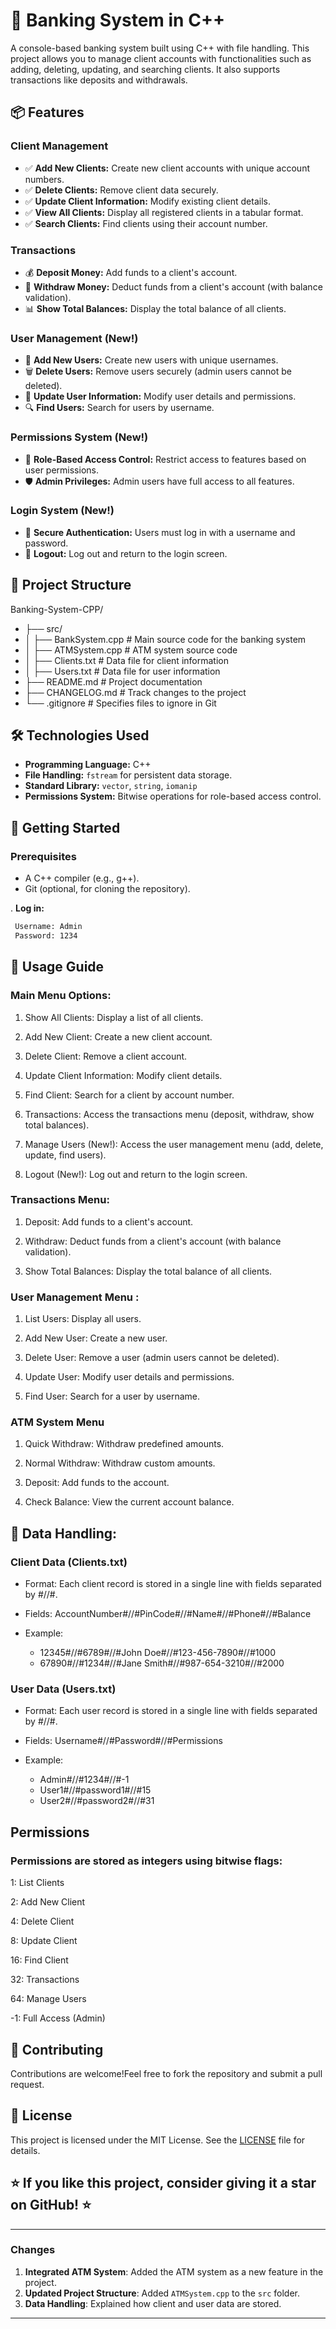 # 🏦 Banking System in C++

A console-based banking system built using C++ with file handling. This project allows you to manage client accounts with functionalities such as adding, deleting, updating, and searching clients. It also supports transactions like deposits and withdrawals.

## 📦 Features

### Client Management
- ✅ **Add New Clients:** Create new client accounts with unique account numbers.
- ✅ **Delete Clients:** Remove client data securely.
- ✅ **Update Client Information:** Modify existing client details.
- ✅ **View All Clients:** Display all registered clients in a tabular format.
- ✅ **Search Clients:** Find clients using their account number.

### Transactions
- 💰 **Deposit Money:** Add funds to a client's account.
- 💸 **Withdraw Money:** Deduct funds from a client's account (with balance validation).
- 📊 **Show Total Balances:** Display the total balance of all clients.

### User Management (New!)
- 👤 **Add New Users:** Create new users with unique usernames.
- 🗑️ **Delete Users:** Remove users securely (admin users cannot be deleted).
- 🔄 **Update User Information:** Modify user details and permissions.
- 🔍 **Find Users:** Search for users by username.

### Permissions System (New!)
- 🔐 **Role-Based Access Control:** Restrict access to features based on user permissions.
- 🛡️ **Admin Privileges:** Admin users have full access to all features.

### Login System (New!)
- 🔑 **Secure Authentication:** Users must log in with a username and password.
- 🚪 **Logout:** Log out and return to the login screen.

## 📁 Project Structure

Banking-System-CPP/
* ├── src/ 
* │ ├── BankSystem.cpp # Main source code for the banking system
* │ ├── ATMSystem.cpp # ATM system source code
* │ ├── Clients.txt # Data file for client information
* │ ├── Users.txt # Data file for user information
* ├── README.md # Project documentation
* ├── CHANGELOG.md # Track changes to the project
* └── .gitignore # Specifies files to ignore in Git
## 🛠️ Technologies Used

- **Programming Language:** C++
- **File Handling:** `fstream` for persistent data storage.
- **Standard Library:** `vector`, `string`, `iomanip`
- **Permissions System:** Bitwise operations for role-based access control.

## 🚀 Getting Started

### Prerequisites
- A C++ compiler (e.g., g++).
- Git (optional, for cloning the repository).


.  **Log in:**
   ```bash   
    Username: Admin
    Password: 1234
   ```
   
## 📖 Usage Guide
### Main Menu Options:
1. Show All Clients: Display a list of all clients.

2. Add New Client: Create a new client account.

3. Delete Client: Remove a client account.

4. Update Client Information: Modify client details.

5. Find Client: Search for a client by account number.

6. Transactions: Access the transactions menu (deposit, withdraw, show total balances).

7. Manage Users (New!): Access the user management menu (add, delete, update, find users).

8. Logout (New!): Log out and return to the login screen.

### Transactions Menu:
1. Deposit: Add funds to a client's account.

2. Withdraw: Deduct funds from a client's account (with balance validation).

3. Show Total Balances: Display the total balance of all clients.

### User Management Menu :
1. List Users: Display all users.

2. Add New User: Create a new user.

3. Delete User: Remove a user (admin users cannot be deleted).

4. Update User: Modify user details and permissions.

5. Find User: Search for a user by username.

### ATM System Menu
1. Quick Withdraw: Withdraw predefined amounts.

2. Normal Withdraw: Withdraw custom amounts.

3. Deposit: Add funds to the account.

4. Check Balance: View the current account balance.

   
## 📁 Data Handling:

### Client Data (Clients.txt)
* Format: Each client record is stored in a single line with fields separated by #//#.

* Fields: AccountNumber#//#PinCode#//#Name#//#Phone#//#Balance

* Example:
  - 12345#//#6789#//#John Doe#//#123-456-7890#//#1000
  - 67890#//#1234#//#Jane Smith#//#987-654-3210#//#2000

### User Data (Users.txt)
* Format: Each user record is stored in a single line with fields separated by #//#.

* Fields: Username#//#Password#//#Permissions

* Example:
   - Admin#//#1234#//#-1
   - User1#//#password1#//#15
   - User2#//#password2#//#31

## Permissions
### Permissions are stored as integers using bitwise flags:

1: List Clients

2: Add New Client

4: Delete Client

8: Update Client

16: Find Client

32: Transactions

64: Manage Users

-1: Full Access (Admin)

## 🤝 Contributing

Contributions are welcome!Feel free to fork the repository and submit a pull request.

## 📜 License

This project is licensed under the MIT License. See the [LICENSE](LICENSE) file for details.

## ⭐️ If you like this project, consider giving it a star on GitHub! ⭐️

---

### **Changes**
1. **Integrated ATM System**: Added the ATM system as a new feature in the project.
2. **Updated Project Structure**: Added `ATMSystem.cpp` to the `src` folder.
3. **Data Handling**: Explained how client and user data are stored.

---


